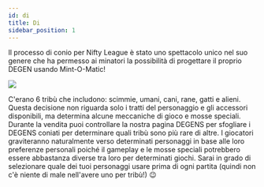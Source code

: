 ```yaml
---
id: di
title: Di
sidebar_position: 1
---
```


Il processo di conio per Nifty League è stato uno spettacolo unico nel suo genere che ha permesso ai minatori la possibilità di progettare il proprio DEGEN usando Mint-O-Matic!

![](/img/mintomatic.gif)

C'erano 6 tribù che includono: scimmie, umani, cani, rane, gatti e alieni. Questa decisione non riguarda solo i tratti del personaggio e gli accessori disponibili, ma determina alcune meccaniche di gioco e mosse speciali. Durante la vendita puoi controllare la nostra pagina DEGENS per sfogliare i DEGENS coniati per determinare quali tribù sono più rare di altre. I giocatori graviteranno naturalmente verso determinati personaggi in base alle loro preferenze personali poiché il gameplay e le mosse speciali potrebbero essere abbastanza diverse tra loro per determinati giochi. Sarai in grado di selezionare quale dei tuoi personaggi usare prima di ogni partita (quindi non c'è niente di male nell'avere uno per tribù!) 😉
